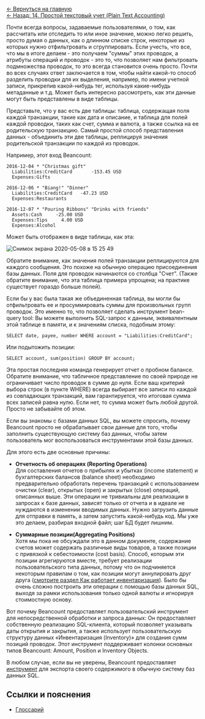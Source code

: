 [← Вернуться на главную](https://github.com/aroundblacksneverrelax/publictranslations/wiki/%D0%9C%D0%B5%D1%82%D0%BE%D0%B4-%D0%B4%D0%B2%D0%BE%D0%B9%D0%BD%D0%BE%D0%B9-%D0%B7%D0%B0%D0%BF%D0%B8%D1%81%D0%B8-(The-Double-Entry-Counting-Method),-%D0%9C%D0%B0%D1%80%D1%82%D0%B8%D0%BD-%D0%91%D0%BB%D0%B5)
<br>[← Назад: 14. Простой текстовый учет (Plain Text Accounting)](https://github.com/aroundblacksneverrelax/publictranslations/wiki/14.-%D0%9C%D0%B5%D1%82%D0%BE%D0%B4-%D0%B4%D0%B2%D0%BE%D0%B9%D0%BD%D0%BE%D0%B9-%D0%B7%D0%B0%D0%BF%D0%B8%D1%81%D0%B8,-%D0%9F%D1%80%D0%BE%D1%81%D1%82%D0%BE%D0%B9-%D1%82%D0%B5%D0%BA%D1%81%D1%82%D0%BE%D0%B2%D1%8B%D0%B9-%D1%83%D1%87%D0%B5%D1%82-(Plain-Text-Accounting))

Почти всегда вопросы, задаваемые пользователями, о том, как рассчитать или отследить то или иное значение, можно легко решить, просто думая о данных, как о длинном списке строк, некоторые из которых нужно отфильтровать и сгруппировать. Если учесть, что все, что мы в итоге делаем - это получаем "суммы" этих проводок, а атрибуты операций и проводок - это то, что позволяет нам фильтровать подмножества проводок, то это всегда становится очень просто. Почти во всех случаях ответ заключается в том, чтобы найти какой-то способ разделить проводки для их выделения, например, по имени учетной записи, прикрепив какой-нибудь тег, используя какие-нибудь метаданные и т.д. Может быть интересно рассмотреть, как эти данные могут быть представлены в виде таблицы. 

Представьте, что у вас есть две таблицы: таблица, содержащая поля каждой транзакции, такие как дата и описание, и таблица для полей каждой проводки, таких как счет, сумма и валюта, а также ссылка на ее родительскую транзакцию. Самый простой способ представления данных - объединить эти две таблицы, реплицируя значения родительской транзакции по каждой из проводок.

Например, этот вход Beancount:

```
2016-12-04 * "Christmas gift"
  Liabilities:CreditCard       -153.45 USD
  Expenses:Gifts

2016-12-06 * "Biang!" "Dinner"
  Liabilities:CreditCard   -47.23 USD
  Expenses:Restaurants

2016-12-07 * "Pouring Ribbons" "Drinks with friends"
  Assets:Cash     -25.00 USD
  Expenses:Tips     4.00 USD
  Expenses:Alcohol
```

Может быть отображен в виде таблицы, как эта:

![Снимок экрана 2020-05-08 в 15 25 49](https://user-images.githubusercontent.com/14002721/81405419-3f0d6b80-9140-11ea-8ade-662073cffb9f.png)

Обратите внимание, как значения полей транзакции реплицируются для каждого сообщения. Это похоже на обычную операцию присоединения базы данных. Поля для проводок начинаются со столбца "Счет". (Также обратите внимание, что эта таблица примера упрощена; на практике существует гораздо больше полей).

Если бы у вас была такая же объединенная таблица, вы могли бы отфильтровать ее и просуммировать суммы для произвольных групп проводок. Это именно то, что позволяет сделать инструмент bean-query tool: Вы можете выполнить SQL-запрос к данным, эквивалентным этой таблице в памяти, и к значениям списка, подобным этому:

```
SELECT date, payee, number WHERE account = "Liabilities:CreditCard";
```

Или подытожить позиции:

```
SELECT account, sum(position) GROUP BY account;
```

Эта простая последняя команда генерирует отчет о пробном балансе. Обратите внимание, что табличное представление по своей природе не ограничивает число проводок в сумме до нуля. Если ваш критерий выбора строк (в пункте WHERE) всегда выбирает все записи по каждой из совпадающих транзакций, вам гарантируется, что итоговая сумма всех записей равна нулю. Если нет, то сумма может быть любой другой. Просто не забывайте об этом.

Если вы знакомы с базами данных SQL, вы можете спросить, почему Beancount просто не обрабатывает свои данные для того, чтобы заполнить существующую систему баз данных, чтобы затем пользователь мог воспользоваться инструментами этой базы данных. 

Для этого есть две основные причины:

- **Отчетность об операциях (Reporting Operations)**
<br>Для составления отчетов о прибылях и убытках (income statement) и бухгалтерских балансов (balance sheet) необходимо предварительно обработать перечень транзакций с использованием очистки (clear), открытых (open) и закрытых (close) операций, описанных выше. Эти операции не тривиальны для реализации в запросах к базе данных, зависят только от отчета и в идеале не нуждаются в изменении вводимых данных. Нужно загрузить данные для отправки в память, а затем запустить какой-нибудь код. Мы уже это делаем, разбирая входной файл; шаг БД будет лишним.

- **Суммарные позиции(Aggregating Positions)** 
<br>Хотя мы пока не обсуждали это в данном документе, содержание счетов может содержать различные виды товаров, а также позиции с привязкой к себестоимости (cost basis). Способ, которым эти позиции агрегируются вместе, требует реализации пользовательского типа данных, потому что он подчиняется некоторым правилам о том, как позиции могут аннулировать друг друга ([смотрите раздел Как работает инвентаризация](https://docs.google.com/document/d/11a9bIoNuxpSOth3fmfuIFzlZtpTJbvw-bPaQCnezQJs/edit)). Было бы очень сложно построить эти операции с помощью базы данных SQL, выходя за рамки использования только одной валюты и игнорируя стоимостную основу.

Вот почему Beancount предоставляет пользовательский инструмент для непосредственной обработки и запроса данных: Он предоставляет собственную реализацию SQL-клиента, который позволяет указывать даты открытия и закрытия, а также использует пользовательскую структуру данных «Инвентаризация (Inventory)» для создания сумм позиций проводок. Этот инструмент поддерживает колонки основных типов Beancount: Amount, Position и Inventory Objects.

В любом случае, если вы не уверены, Beancount предоставляет [инструмент](https://bitbucket.org/blais/beancount/src/tip/bin/bean-sql) для экспорта своего содержимого в обычную систему баз данных SQL. 

## Ссылки и пояснения
- [Глоссарий](https://github.com/aroundblacksneverrelax/publictranslations/wiki/0.-%D0%9C%D0%B5%D1%82%D0%BE%D0%B4-%D0%B4%D0%B2%D0%BE%D0%B9%D0%BD%D0%BE%D0%B9-%D0%B7%D0%B0%D0%BF%D0%B8%D1%81%D0%B8,-%D0%93%D0%BB%D0%BE%D1%81%D1%81%D0%B0%D1%80%D0%B8%D0%B9)
